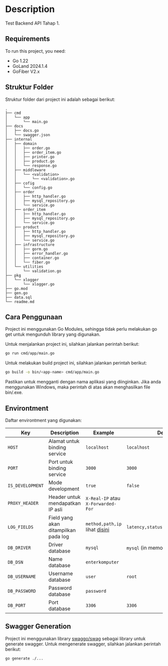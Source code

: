# Description

Test Backend API Tahap 1.

## Requirements

To run this project, you need:

- Go 1.22
- GoLand 2024.1.4
- GoFiber V2.x

## Struktur Folder

Struktur folder dari project ini adalah sebagai berikut:

```plaintext
.
├── cmd
│   └── app
│       └── main.go
├── docs
│   ├── docs.go
│   └── swagger.json
├── internal
│   ├── domain
│   │   ├── order.go
│   │   ├── order_item.go
│   │   ├── printer.go
│   │   ├── product.go
│   │   └── response.go
│   ├── middleware
│   │   └── <validation>
│   │       └── <validation>.go
│   ├── cofig
│   │   └── config.go
│   ├── order
│   │   ├── http_handler.go
│   │   ├── mysql_repository.go
│   │   └── service.go
│   ├── order_item
│   │   ├── http_handler.go
│   │   ├── mysql_repository.go
│   │   └── service.go
│   ├── product
│   │   ├── http_handler.go
│   │   ├── mysql_repository.go
│   │   └── service.go
│   ├── infrastructure
│   │   ├── gorm.go
│   │   ├── error_handler.go
│   │   ├── container.go
│   │   └── fiber.go
│   └── utilities
│       └── validation.go
├── pkg
│   └── xlogger
│       └── xlogger.go
├── go.mod
├── gen.go
├── data.sql
└── readme.md
```

## Cara Penggunaan
Project ini menggunakan Go Modules, sehingga tidak perlu melakukan go get untuk mengunduh library yang digunakan.

Untuk menjalankan project ini, silahkan jalankan perintah berikut:

```Bash
go run cmd/app/main.go
```

Untuk melakukan build project ini, silahkan jalankan perintah berikut:

```Bash
go build -o bin/<app-name> cmd/app/main.go
```

Pastikan untuk mengganti <app-name> dengan nama aplikasi yang diinginkan. Jika anda menggunakan Windows, maka perintah di atas akan menghasilkan file bin/<app-name>.exe.

## Environtment

Daftar environtment yang digunakan:

| Key              | Description                          | Example                                                                                              | Default                   |
|------------------|--------------------------------------|------------------------------------------------------------------------------------------------------|---------------------------|
| `HOST`           | Alamat untuk binding service         | `localhost`                                                                                          | `localhost`               |
| `PORT`           | Port untuk binding service           | `3000`                                                                                               | `3000`                    |
| `IS_DEVELOPMENT` | Mode development                     | `true`                                                                                               | `false`                   |
| `PROXY_HEADER`   | Header untuk mendapatkan IP asli     | `X-Real-IP` atau `X-Forwarded-For`                                                                   |                           |
| `LOG_FIELDS`     | Field yang akan ditampilkan pada log | `method,path,ip` lihat [disini](https://github.com/gofiber/contrib/blob/main/fiberzerolog/config.go) | `latency,status,method,url,error` |
| `DB_DRIVER`      | Driver database                      | `mysql`                                                                                              | `mysql` (in memory)       |
| `DB_DSN`         | Name database                        | `enterkomputer`                                                                                      |                           |
| `DB_USERNAME`    | Username database                    | `user`                                                                                               | `root`                    |
| `DB_PASSWORD`    | Password database                    | `password`                                                                                           |                           |
| `DB_PORT`        | Port database                        | `3306`                                                                                               | `3306`                    |

## Swagger Generation

Project ini menggunakan library [swaggo/swag](https://github.com/swaggo/swag) sebagai library untuk generate swagger. Untuk
mengenerate swagger, silahkan jalankan perintah berikut:

```bash
go generate ./...
```
